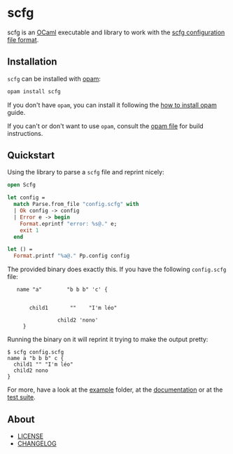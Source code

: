 # scfg

scfg is an [OCaml] executable and library to work with the [scfg configuration file format].

## Installation

`scfg` can be installed with [opam]:

```sh
opam install scfg
```

If you don't have `opam`, you can install it following the [how to install opam] guide.

If you can't or don't want to use `opam`, consult the [opam file] for build instructions.

## Quickstart

Using the library to parse a `scfg` file and reprint nicely:

```ocaml
open Scfg

let config =
  match Parse.from_file "config.scfg" with
  | Ok config -> config
  | Error e -> begin
    Format.eprintf "error: %s@." e;
    exit 1
  end

let () =
  Format.printf "%a@." Pp.config config
```

The provided binary does exactly this. If you have the following `config.scfg` file:

```scfg
   name "a"        "b b b" 'c' {


       child1       ""    "I'm léo"

                child2 'nono'
     }
```

Running the binary on it will reprint it trying to make the output pretty:

```shell-session
$ scfg config.scfg
name a "b b b" c {
  child1 "" "I'm léo"
  child2 nono
}
```

For more, have a look at the [example] folder, at the [documentation] or at the [test suite].

## About

- [LICENSE]
- [CHANGELOG]

[CHANGELOG]: ./CHANGES.md
[example]: ./example
[LICENSE]: ./LICENSE.md
[opam file]: ./scfg.opam
[test suite]: ./test

[documentation]: https://doc.zapashcanon.fr/scfg
[how to install opam]: https://opam.ocaml.org/doc/Install.html
[OCaml]: https://ocaml.org
[opam]: https://opam.ocaml.org
[scfg configuration file format]: https://git.sr.ht/~emersion/scfg
